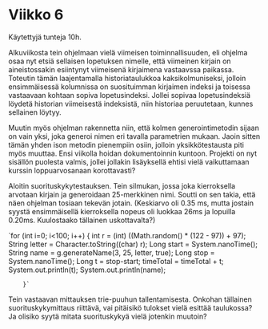 # Viikko 6

Käytettyjä tunteja 10h.

Alkuviikosta tein ohjelmaan vielä viimeisen toiminnallisuuden, eli ohjelma osaa nyt etsiä sellaisen 
lopetuksen nimelle, että viimeinen kirjain on aineistossakin esiintynyt viimeisenä kirjaimena vastaavssa 
paikassa. Toteutin tämän laajentamalla historiataulukkoa kaksikolmuniseksi, jolloin ensimmäisessä kolumnissa 
on suosituimman kirjaimen indeksi ja toisessa vastaavaan kohtaan sopiva lopetusindeksi. Jollei sopivaa
 lopetusindeksiä löydetä historian viimeisestä indeksistä, niin historiaa peruutetaan, kunnes sellainen löytyy.

Muutin myös ohjelman rakennetta niin, että kolmen generointimetodin sijaan on vain yksi, joka generoi nimen
 eri tavalla parametrien mukaan. Jaoin sitten tämän yhden ison metodin pienempiin osiin, jolloin yksikkötestausta 
piti myös muuttaa. Ensi viikolla hoidan dokumentoinnin kuntoon. Projekti on nyt sisällön puolesta valmis, jollei
 jollakin lisäyksellä ehtisi vielä 
vaikuttamaan kurssin loppuarvosanaan korottavasti?

Aloitin suorituskykytestauksen. Tein silmukan, jossa joka kierroksella arvotaan kirjain ja generoidaan 25-merkkinen
 nimi. Soutti on sen takia, että näen ohjelman tosiaan tekevän jotain. (Keskiarvo oli 0.35 ms, mutta jostain syystä 
ensimmäisellä kierroksella nopeus oli luokkaa 26ms ja lopuilla 0.20ms. Kuulostaako tällainen uskottavalta?)
 

`for (int i=0; i<100; i++) {
            int r = (int) ((Math.random() * (122 - 97)) + 97);
            String letter = Character.toString((char) r);
            Long start = System.nanoTime();
            String name = g.generateName(3, 25, letter, true);
            Long stop = System.nanoTime();
            Long t = stop-start;
	    timeTotal = timeTotal + t;
            System.out.println(t);
            System.out.println(name);
            
        }`

 Tein vastaavan mittauksen trie-puuhun
tallentamisesta. Onkohan tällainen suorituskykymittaus riittävä, vai pitäisikö tulokset vielä esittää taulukossa?
Ja olisiko syytä mitata suorituskykyä vielä jotenkin muutoin?
